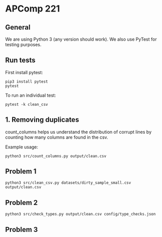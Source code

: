 # APComp 221

## General

We are using Python 3 (any version should work). We also use PyTest for testing purposes. 

## Run tests

First install pytest:

    pip3 install pytest
    pytest

To run an individual test:


    pytest -k clean_csv


## 1. Removing duplicates

count_columns helps us understand the distribution of corrupt lines by counting how many columns are found in the csv.

Example usage: 

```
python3 src/count_columns.py output/clean.csv
```

## Problem 1

```
python3 src/clean_csv.py datasets/dirty_sample_small.csv output/clean.csv
```

## Problem 2

```
python3 src/check_types.py output/clean.csv config/type_checks.json
```

## Problem 3

```
```
